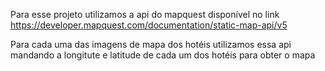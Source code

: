 Para esse projeto utilizamos a api do mapquest disponível no link https://developer.mapquest.com/documentation/static-map-api/v5

Para cada uma das imagens de mapa dos hotéis utilizamos essa api mandando a longitute e latitude de cada um dos hotéis para obter o mapa
